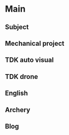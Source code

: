 # Main
## Subject
## Mechanical project
## TDK auto visual
## TDK drone
## English
## Archery
## Blog
